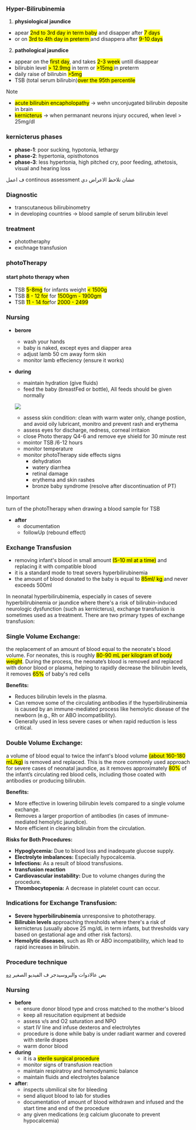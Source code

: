 ### Hyper-Bilirubinemia

1. **physiological jaundice**
- apear <mark>2nd to 3rd day in term baby</mark> and disapper after <mark>7 days</mark>
- or on <mark>3rd to 4th day in preterm </mark> and disappera after <mark>9-10 days</mark>

2. **pathological jaundice**
- appear on the <mark>first day</mark>, and takes <mark>2-3 week</mark> untill disappear
- bilirubin level <mark>> 12.9mg</mark> in term or <mark> >15mg </mark> in preterm
- daily raise of bilirubin <mark>>5mg</mark>
- TSB (total serum bilirubin)<mark>over the 95th percentile</mark>

> [!NOTE]
> - <mark>acute bilirubin encapholopathy</mark> -> wehn unconjugated bilirubin deposite in brain
> - <mark>kernicterus</mark> -> when permanant neurons injury occured, when level > 25mg/dl

### kernicterus phases
- **phase-1**: poor sucking, hypotonia, lethargy
- **phase-2**: hypertonia, opisthotonos
- **phase-3**: less hypertonia, high pitched cry, poor feeding, athetosis, visual and hearing loss

ف اعمل continous assessment عشان تلاحظ الاعراض دي 

### Diagnostic
- transcutaneous bilirubinometry
- in developing countries -> blood sample of serum bilirubin level

### treatment
- phototheraphy
- exchnage transfusion

### photoTherapy
#### start photo therapy when
- TSB <mark>5-8mg</mark> for infants weight <mark>< 1500g</mark>
- TSB <mark>8 - 12 for</mark> for <mark> 1500gm - 1900gm</mark>
- TSB <mark>11 - 14 for</mark>for <mark> 2000 - 2499</mark>

### Nursing
- **berore**
    - wash your hands
    - baby is naked, except eyes and diapper area
    - adjust lamb 50 cm away form skin
    - monitor lamb effeciency (ensure it works)
- **during**
    - maintain hydration (give fluids)
    - feed the baby (breastFed or bottle), All feeds should be given normally

    ![](./imgs/breastFeedingDuringPT.jpeg)

    - assess skin condition: clean with warm water only, change postion, and avoid oily lubricant, monitro and prevent rash and erythema
    - assess eyes for discharge, redness, corneal irritaion
    - close Photo therapy Q4-6 and remove eye shield for 30 minute rest
    - mointor TSB /6-12 hours
    - monitor temperature
    - monitor photoTherapy side effects signs
        - dehydration
        - watery diarrhea
        - retinal damage
        - erythema and skin rashes
        - bronze baby syndrome (resolve after discontinuation of PT)

> [!IMPORTANT]
> turn of the photoTherapy when drawing a blood sample for TSB

- **after**
    - documentation
    - followUp (rebound effect)

### Exchange Transfusion
- removing infant's blood in small amount <mark>(5-10 ml at a time)</mark> and replacing it with compatible blood
- it is a standard mode to treat severs hyperbilirubinemia
- the amount of blood donated to the baby is equal to <mark>85ml/ kg </mark> and never exceeds 500ml

In neonatal hyperbilirubinemia, especially in cases of severe hyperbilirubinemia or jaundice where there's a risk of bilirubin-induced neurologic dysfunction (such as kernicterus), exchange transfusion is sometimes used as a treatment. There are two primary types of exchange transfusion:


### **Single Volume Exchange:**
the replacement of an amount of blood equal to the neonate's blood volume. For neonates, this is roughly <mark>80-90 mL per kilogram of body weight</mark>. During the process, the neonate’s blood is removed and replaced with donor blood or plasma, helping to rapidly decrease the bilirubin levels, it removes <mark>65%</mark> of baby's red cells

**Benefits:**
- Reduces bilirubin levels in the plasma.
- Can remove some of the circulating antibodies if the hyperbilirubinemia is caused by an immune-mediated process like hemolytic disease of the newborn (e.g., Rh or ABO incompatibility).
- Generally used in less severe cases or when rapid reduction is less critical.

### **Double Volume Exchange:**
a volume of blood equal to twice the infant's blood volume <mark>(about 160-180 mL/kg)</mark> is removed and replaced. This is the more commonly used approach for severe cases of neonatal jaundice, as it removes approximately <mark>80%</mark> of the infant’s circulating red blood cells, including those coated with antibodies or producing bilirubin.

**Benefits:**
- More effective in lowering bilirubin levels compared to a single volume exchange.
- Removes a larger proportion of antibodies (in cases of immune-mediated hemolytic jaundice).
- More efficient in clearing bilirubin from the circulation.

**Risks for Both Procedures:**
- **Hypoglycemia:** Due to blood loss and inadequate glucose supply.
- **Electrolyte imbalances:** Especially hypocalcemia.
- **Infections:** As a result of blood transfusions.
- **transfusion reaction**
- **Cardiovascular instability:** Due to volume changes during the procedure.
- **Thrombocytopenia:** A decrease in platelet count can occur.

### Indications for Exchange Transfusion:
- **Severe hyperbilirubinemia** unresponsive to phototherapy.
- **Bilirubin levels** approaching thresholds where there's a risk of kernicterus (usually above 25 mg/dL in term infants, but thresholds vary based on gestational age and other risk factors).
- **Hemolytic diseases**, such as Rh or ABO incompatibility, which lead to rapid increases in bilirubin.

### Procedure technique
بص عالادوات والبروسيدجر ف الفيديو الصغير [ده](https://youtu.be/ReOdmO0K3Dc?si=kag2XBjI81FmXgK7)

### Nursing
- **before**
    - ensure donor blood type and cross matched to the mother's blood
    - keep all resucitation equipment at bedside
    - assess v/s and O2 saturation and NPO
    - start IV line and infuse dexteros and electrolytes
    - procedure is done while baby is under radiant warmer and covered with sterile drapes
    - warm donor blood
- **during**
    - it is a <mark>sterile surgical procedure</mark>
    - monitor signs of transfusion reaction
    - maintain respiratroy and hemodynamic balance
    - maintain fluids and electrolytes balance
- **after**:
    - inspects ubmilical site for bleeding 
    - send aliquot blood to lab for studies
    - documentation of amount of blood withdrawn and infused and the start time and end of the procedure
    - any given medications (e:g calcium gluconate to prevent hypocalcemia)